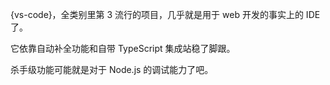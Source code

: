 {vs-code}，全类别里第 3 流行的项目，几乎就是用于 web 开发的事实上的 IDE 了。

它依靠自动补全功能和自带 TypeScript 集成站稳了脚跟。

杀手级功能可能就是对于 Node.js 的调试能力了吧。
